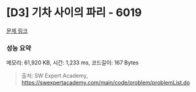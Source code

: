 # [D3] 기차 사이의 파리 - 6019 

[문제 링크](https://swexpertacademy.com/main/code/problem/problemDetail.do?contestProbId=AWajaTmaZw4DFAWM) 

### 성능 요약

메모리: 61,920 KB, 시간: 1,233 ms, 코드길이: 167 Bytes



> 출처: SW Expert Academy, https://swexpertacademy.com/main/code/problem/problemList.do